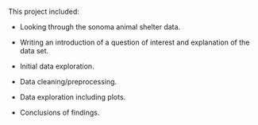 This project included:

  * Looking through the sonoma animal shelter data.
  
  * Writing an introduction of a question of interest and explanation of the data set.
  
  * Initial data exploration.
  
  * Data cleaning/preprocessing.
  
  * Data exploration including plots.
  
  * Conclusions of findings.
  

